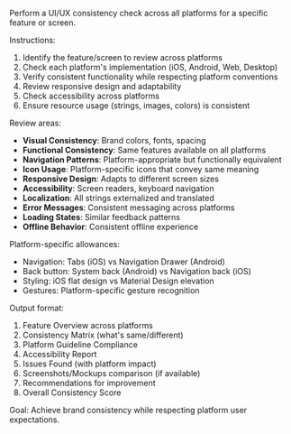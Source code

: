 Perform a UI/UX consistency check across all platforms for a specific feature or screen.

Instructions:
1. Identify the feature/screen to review across platforms
2. Check each platform's implementation (iOS, Android, Web, Desktop)
3. Verify consistent functionality while respecting platform conventions
4. Review responsive design and adaptability
5. Check accessibility across platforms
6. Ensure resource usage (strings, images, colors) is consistent

Review areas:
- **Visual Consistency**: Brand colors, fonts, spacing
- **Functional Consistency**: Same features available on all platforms
- **Navigation Patterns**: Platform-appropriate but functionally equivalent
- **Icon Usage**: Platform-specific icons that convey same meaning
- **Responsive Design**: Adapts to different screen sizes
- **Accessibility**: Screen readers, keyboard navigation
- **Localization**: All strings externalized and translated
- **Error Messages**: Consistent messaging across platforms
- **Loading States**: Similar feedback patterns
- **Offline Behavior**: Consistent offline experience

Platform-specific allowances:
- Navigation: Tabs (iOS) vs Navigation Drawer (Android)
- Back button: System back (Android) vs Navigation back (iOS)
- Styling: iOS flat design vs Material Design elevation
- Gestures: Platform-specific gesture recognition

Output format:
1. Feature Overview across platforms
2. Consistency Matrix (what's same/different)
3. Platform Guideline Compliance
4. Accessibility Report
5. Issues Found (with platform impact)
6. Screenshots/Mockups comparison (if available)
7. Recommendations for improvement
8. Overall Consistency Score

Goal: Achieve brand consistency while respecting platform user expectations.